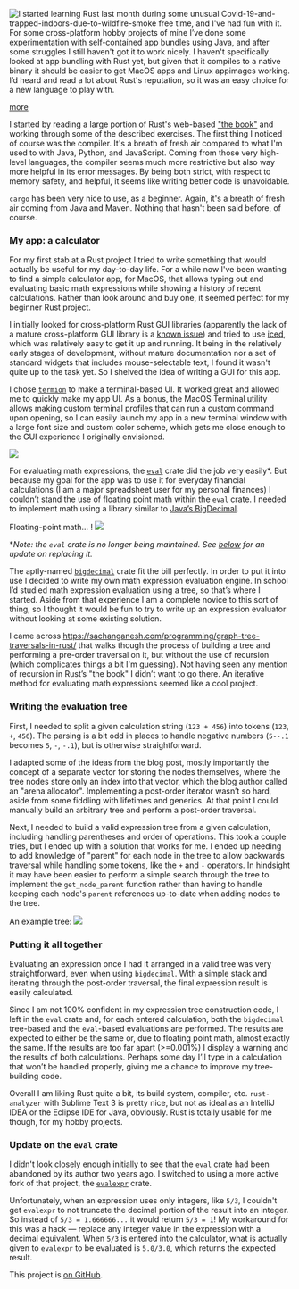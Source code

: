 
<!-- Copyright 2020 Phil Thompson. All Rights Reserved.  As noted in the License section of this repository's readme.md file, this file and its corresponding public HTML file, and all other articles and article files, are distributed under traditional copyright.  The repository source code and other non-article files are distributed under the MIT license. -->

[//]: # (gen-title: Beginnings with Rust)

[//]: # (gen-title-url: Beginnings-with-Rust)

[//]: # (gen-keywords: rust-lang, rust, calculator, cargo)

[//]: # (gen-description: A beginner's experience writing a small app with Rust)

[//]: # (gen-meta-end)

<a href="${THIS_ARTICLE}"><img style="float: left" class="width-resp-50-100" src="${SITE_ROOT_REL}/img/20201002.jpg"/></a> I started learning Rust last month during some unusual Covid-19-and-trapped-indoors-due-to-wildfire-smoke free time, and I've had fun with it.  For some cross-platform hobby projects of mine I’ve done some experimentation with self-contained app bundles using Java, and after some struggles I still haven't got it to work nicely.  I haven't specifically looked at app bundling with Rust yet, but given that it compiles to a native binary it should be easier to get MacOS apps and Linux appimages working.  I’d heard and read a lot about Rust's reputation, so it was an easy choice for a new language to play with.

[more](more://)

I started by reading a large portion of Rust's web-based <a target="_blank" href="https://doc.rust-lang.org/book/">"the book"</a> and working through some of the described exercises.  The first thing I noticed of course was the compiler.  It's a breath of fresh air compared to what I'm used to with Java, Python, and JavaScript. Coming from those very high-level languages, the compiler seems much more restrictive but also way more helpful in its error messages.  By being both strict, with respect to memory safety, and helpful, it seems like writing better code is unavoidable.

`cargo` has been very nice to use, as a beginner.  Again, it's a breath of fresh air coming from Java and Maven.  Nothing that hasn't been said before, of course.

### My app: a calculator

For my first stab at a Rust project I tried to write something that would actually be useful for my day-to-day life.  For a while now I've been wanting to find a simple calculator app, for MacOS, that allows typing out and evaluating basic math expressions while showing a history of recent calculations.  Rather than look around and buy one, it seemed perfect for my beginner Rust project.

I initially looked for cross-platform Rust GUI libraries (apparently the lack of a mature cross-platform GUI library is a <a target="_blank" href="https://www.areweguiyet.com/">known issue</a>) and tried to use <a target="_blank" href="https://github.com/hecrj/iced">iced</a>, which was relatively easy to get it up and running.  It being in the relatively early stages of development, without mature documentation nor a set of standard widgets that includes mouse-selectable text, I found it wasn't quite up to the task yet.  So I shelved the idea of writing a GUI for this app.

I chose <a target="_blank" href="https://crates.io/crates/termion">`termion`</a> to make a terminal-based UI.  It worked great and allowed me to quickly make my app UI.  As a bonus, the MacOS Terminal utility allows making custom terminal profiles that can run a custom command upon opening, so I can easily launch my app in a new terminal window with a large font size and custom color scheme, which gets me close enough to the GUI experience I originally envisioned.

<img class="width-100 center-block" src="${SITE_ROOT_REL}/img/20201002-termion-terminal.jpg"/>

For evaluating math expressions, the <a target="_blank" href="https://crates.io/crates/eval">`eval`</a> crate did the job very easily\*.  But because my goal for the app was to use it for everyday financial calculations (I am a major spreadsheet user for my personal finances) I couldn’t stand the use of floating point math within the `eval` crate.  I needed to implement math using a library similar to [Java’s BigDecimal](https://docs.oracle.com/javase/9/docs/api/java/math/BigDecimal.html).

Floating-point math... !
<img class="width-100 center-block" src="${SITE_ROOT_REL}/img/20201002-floating-point-math.jpg"/>

\**Note: the `eval` crate is no longer being maintained.  See [below](#eval-update) for an update on replacing it.*

The aptly-named <a target="_blank" href="https://crates.io/crates/bigdecimal">`bigdecimal`</a> crate fit the bill perfectly.  In order to put it into use I decided to write my own math expression evaluation engine.  In school I’d studied math expression evaluation using a tree, so that’s where I started.  Aside from that experience I am a complete novice to this sort of thing, so I thought it would be fun to try to write up an expression evaluator without looking at some existing solution.

I came across <a target="_blank" href="a great blog post">https://sachanganesh.com/programming/graph-tree-traversals-in-rust/</a> that walks though the process of building a tree and performing a pre-order traversal on it, but without the use of recursion (which complicates things a bit I'm guessing).  Not having seen any mention of recursion in Rust’s "the book" I didn’t want to go there.  An iterative method for evaluating math expressions seemed like a cool project.

### Writing the evaluation tree

First, I needed to split a given calculation string (`123 + 456`) into tokens (`123`, `+`, `456`).  The parsing is a bit odd in places to handle negative numbers (`5--.1` becomes `5`, `-`, `-.1`), but is otherwise straightforward.

I adapted some of the ideas from the blog post, mostly importantly the concept of a separate vector for storing the nodes themselves, where the tree nodes store only an index into that vector, which the blog author called an "arena allocator".   Implementing a post-order iterator wasn’t so hard, aside from some fiddling with lifetimes and generics.  At that point I could manually build an arbitrary tree and perform a post-order traversal.

Next, I needed to build a valid expression tree from a given calculation, including handling parentheses and order of operations.  This took a couple tries, but I ended up with a solution that works for me.  I ended up needing to add knowledge of "parent" for each node in the tree to allow backwards traversal while handling some tokens, like the `+` and `-` operators.  In hindsight it may have been easier to perform a simple search through the tree to implement the `get_node_parent` function rather than having to handle keeping each node's `parent` references up-to-date when adding nodes to the tree.

An example tree:
<img class="width-100 center-block" src="${SITE_ROOT_REL}/img/20201002-tree.jpg"/>

### Putting it all together 

Evaluating an expression once I had it arranged in a valid tree was very straightforward, even when using `bigdecimal`.  With a simple stack and iterating through the post-order traversal, the final expression result is easily calculated.

Since I am not 100% confident in my expression tree construction code, I left in the `eval` crate and, for each entered calculation, both the `bigdecimal` tree-based and the `eval`-based evaluations are performed.  The results are expected to either be the same or, due to floating point math, almost exactly the same.  If the results are too far apart (>=0.001%) I display a warning and the results of both calculations.  Perhaps some day I’ll type in a calculation that won’t be handled properly, giving me a chance to improve my tree-building code.

Overall I am liking Rust quite a bit, its build system, compiler, etc.  `rust-analyzer` with Sublime Text 3 is pretty nice, but not as ideal as an IntelliJ IDEA or the Eclipse IDE for Java, obviously.  Rust is totally usable for me though, for my hobby projects.

### <a name="eval-update"></a>Update on the `eval` crate

I didn't look closely enough initially to see that the `eval` crate had been abandoned by its author two years ago.  I switched to using a more active fork of that project, the <a target="_blank" href="https://crates.io/crates/evalexpr">`evalexpr`</a> crate.

Unfortunately, when an expression uses only integers, like `5/3`, I couldn't get `evalexpr` to not truncate the decimal portion of the result into an integer.  So instead of `5/3 = 1.666666...` it would return `5/3 = 1`!  My workaround for this was a hack &mdash; replace any integer value in the expression with a decimal equivalent.  When `5/3` is entered into the calculator, what is actually given to `evalexpr` to be evaluated is `5.0/3.0`, which returns the expected result.

This project is <a target="_blank" href="https://github.com/philthompson/rust-calc-term">on GitHub</a>.
